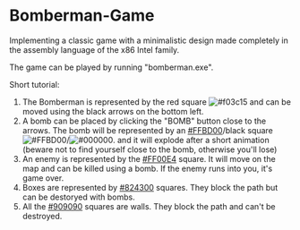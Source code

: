 # Bomberman-Game
Implementing a classic game with a minimalistic design made completely in the assembly language of the x86 Intel family.

The game can be played by running "bomberman.exe".

Short tutorial:

1. The Bomberman is represented by the red square ![#f03c15](https://via.placeholder.com/15/f03c15/000000?text=+) and can be moved using the black arrows on the bottom left.
2. A bomb can be placed by clicking the "BOMB" button close to the arrows. The bomb will be represented by an [#FFBD00](orange)/black square ![#FFBD00](https://via.placeholder.com/15/FFBD00/000000?text=+)/![#000000](https://via.placeholder.com/15/000000/000000?text=+).
and it will explode after a short animation (beware not to find yourself close to the bomb, otherwise you'll lose)
3. An enemy is represented by the [#FF00E4](pink) square. It will move on the map and can be killed using a bomb.
If the enemy runs into you, it's game over.
4. Boxes are represented by [#824300](brown) squares. They block the path but can be destoryed with bombs.
5. All the [#909090](grey) squares are walls. They block the path and can't be destroyed.

